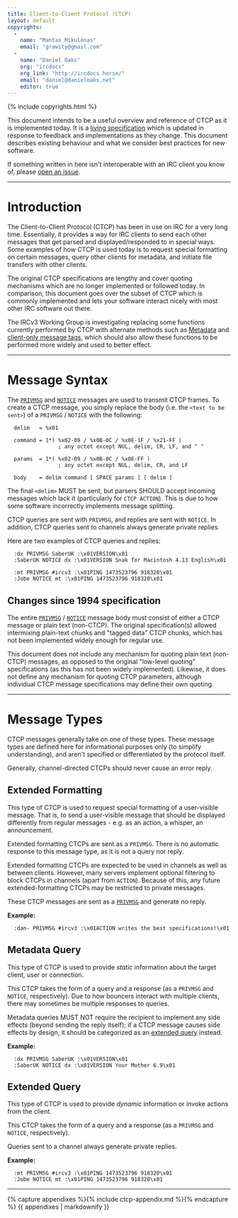 ```yaml
---
title: Client-to-Client Protocol (CTCP)
layout: default
copyrights:
  -
    name: "Mantas Mikulėnas"
    email: "grawity@gmail.com"
  -
    name: "Daniel Oaks"
    org: "ircdocs"
    org_link: "http://ircdocs.horse/"
    email: "daniel@danieloaks.net"
    editor: true
---
```


{% include copyrights.html %}

<div class="note">
    <p>This document intends to be a useful overview and reference of CTCP as it is implemented today. It is a <a href="./about.html#living-specification">living specification</a> which is updated in response to feedback and implementations as they change. This document describes existing behaviour and what we consider best practices for new software.</p>
    <p>If something written in here isn't interoperable with an IRC client you know of, please <a href="https://github.com/ircdocs/modern-irc/issues">open an issue</a>.</p>
</div>

<div id="printable-toc" style="display: none"></div>


---


# Introduction

The Client-to-Client Protocol (CTCP) has been in use on IRC for a very long time. Essentially, it provides a way for IRC clients to send each other messages that get parsed and displayed/responded to in special ways. Some examples of how CTCP is used today is to request special formatting on certain messages, query other clients for metadata, and initiate file transfers with other clients.

The original CTCP specifications are lengthy and cover quoting mechanisms which are no longer implemented or followed today. In comparison, this document goes over the subset of CTCP which is commonly implemented and lets your software interact nicely with most other IRC software out there.

The IRCv3 Working Group is investigating replacing some functions currently performed by CTCP with alternate methods such as [Metadata](https://github.com/ircv3/ircv3-specifications/issues/244) and [client-only message tags](http://ircv3.net/specs/core/message-tags-3.3.html), which should also allow these functions to be performed more widely and used to better effect.


---


# Message Syntax

The [`PRIVMSG`](/index.html#privmsg-message) and [`NOTICE`](/index.html#notice-message) messages are used to transmit CTCP frames. To create a CTCP message, you simply replace the body (i.e. the `<text to be sent>`) of a `PRIVMSG` / `NOTICE` with the following:

      delim   = %x01

      command = 1*( %x02-09 / %x0B-0C / %x0E-1F / %x21-FF )
                    ; any octet except NUL, delim, CR, LF, and " "

      params  = 1*( %x02-09 / %x0B-0C / %x0E-FF )
                    ; any octet except NUL, delim, CR, and LF

      body    = delim command [ SPACE params ] [ delim ]

The final `<delim>` MUST be sent, but parsers SHOULD accept incoming messages which lack it (particularly for `CTCP ACTION`). This is due to how some software incorrectly implements message splitting.

CTCP queries are sent with `PRIVMSG`, and replies are sent with `NOTICE`. In addition, CTCP queries sent to channels always generate private replies.

Here are two examples of CTCP queries and replies:

      :dx PRIVMSG SaberUK :\x01VERSION\x01
      :SaberUK NOTICE dx :\x01VERSION Snak for Macintosh 4.13 English\x01

      :mt PRIVMSG #ircv3 :\x01PING 1473523796 918320\x01
      :Jobe NOTICE mt :\x01PING 1473523796 918320\x01


## Changes since 1994 specification

The entire [`PRIVMSG`](/index.html#privmsg-message) / [`NOTICE`](/index.html#notice-message) message body must consist of either a CTCP message or plain text (non-CTCP). The original specification(s) allowed intermixing plain-text chunks and "tagged data" CTCP chunks, which has not been implemented widely enough for regular use.

This document does not include any mechanism for quoting plain text (non-CTCP) messages, as opposed to the original "low-level quoting" specifications (as this has not been widely implemented). Likewise, it does not define any mechanism for quoting CTCP parameters, although individual CTCP message specifications may define their own quoting.


---


# Message Types

CTCP messages generally take on one of these types. These message types are defined here for informational purposes only (to simplify understanding), and aren't specified or differentiated by the protocol itself.

Generally, channel-directed CTCPs should never cause an error reply.


## Extended Formatting

This type of CTCP is used to request special formatting of a user-visible message. That is, to send a user-visible message that should be displayed differently from regular messages - e.g. as an action, a whisper, an announcement.

Extended formatting CTCPs are sent as a `PRIVMSG`. There is no automatic response to this message type, as it is not a query nor reply.

Extended formatting CTCPs are expected to be used in channels as well as between clients. However, many servers implement optional filtering to block CTCPs in channels (apart from `ACTION`). Because of this, any future extended-formatting CTCPs may be restricted to private messages.

These CTCP messages are sent as a [`PRIVMSG`](/index.html#privmsg-message) and generate no reply.

**Example:**

      :dan- PRIVMSG #ircv3 :\x01ACTION writes the best specifications!\x01


## Metadata Query

This type of CTCP is used to provide _static_ information about the target client, user or connection.

This CTCP takes the form of a query and a response (as a `PRIVMSG` and `NOTICE`, respectively). Due to how bouncers interact with multiple clients, there may sometimes be multiple responses to queries.

Metadata queries MUST NOT require the recipient to implement any side effects (beyond sending the reply itself); if a CTCP message causes side effects by design, it should be categorized as an [extended query](#extended-query) instead.

**Example:**

      :dx PRIVMSG SaberUK :\x01VERSION\x01
      :SaberUK NOTICE dx :\x01VERSION Your Mother 6.9\x01


## Extended Query

This type of CTCP is used to provide _dynamic_ information or invoke actions from the client.

This CTCP takes the form of a query and a response (as a `PRIVMSG` and `NOTICE`, respectively).

Queries sent to a channel always generate private replies.

**Example:**

      :mt PRIVMSG #ircv3 :\x01PING 1473523796 918320\x01
      :Jobe NOTICE mt :\x01PING 1473523796 918320\x01


---


<div id="appendixes">

{% capture appendixes %}{% include ctcp-appendix.md %}{% endcapture %}
{{ appendixes | markdownify }}

</div>
